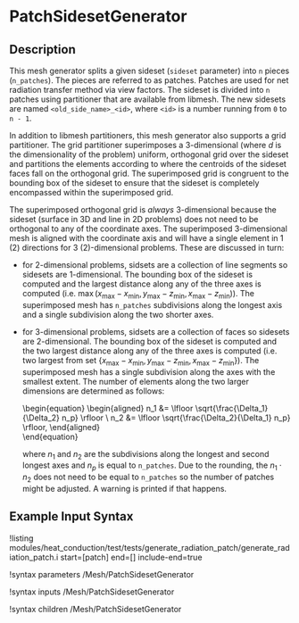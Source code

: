 # PatchSidesetGenerator

## Description

This mesh generator splits a given sideset (`sideset` parameter) into `n` pieces (`n_patches`).
The pieces are referred to as patches. Patches are used for net radiation transfer method via
view factors. The sideset is divided into `n` patches using partitioner that are available from
libmesh. The new sidesets are named `<old_side_name>_<id>`, where `<id>` is a number running from
`0` to `n - 1`.

In addition to libmesh partitioners, this mesh generator also supports a grid partitioner. The
grid partitioner superimposes a 3-dimensional (where $d$ is the dimensionality of the problem) uniform, orthogonal grid
over the sideset and partitions the elements according to where the centroids of the
sideset faces fall on the orthogonal grid. The superimposed grid is congruent to the bounding box of the sideset to ensure
that the sideset is completely encompassed within the superimposed grid.

The superimposed orthogonal grid is _always_ 3-dimensional because the sideset (surface in 3D and line in 2D problems)
does not need to be orthogonal to any of the coordinate axes. The superimposed 3-dimensional mesh is aligned with the coordinate
axis and will have a single element in 1 (2) directions for 3 (2)-dimensional problems. These are discussed in turn:

- for 2-dimensional problems, sidsets are a collection of line segments so sidesets are 1-dimensional. The bounding box of the sideset
  is computed and the largest distance along any of the three axes is computed (i.e. $\max (x_{\text{max}}-x_{\text{min}}, y_{\text{max}}-z_{\text{min}},x_{\text{max}}-z_{\text{min}})$). The superimposed mesh has `n_patches` subdivisions along the longest axis and a single
  subdivision along the two shorter axes.
- for 3-dimensional problems, sidsets are a collection of faces so sidesets are 2-dimensional. The bounding box of the sideset
  is computed and the two largest distance along any of the three axes is computed (i.e. two largest from set $\{x_{\text{max}}-x_{\text{min}}, y_{\text{max}}-z_{\text{min}},x_{\text{max}}-z_{\text{min}}\}$). The superimposed mesh has a single subdivision along the axes with the smallest extent.
  The number of elements along the two larger dimensions are determined as follows:

  \begin{equation}
  \begin{aligned}
    n_1 &= \lfloor \sqrt{\frac{\Delta_1}{\Delta_2} n_p} \rfloor \\
    n_2 &= \lfloor \sqrt{\frac{\Delta_2}{\Delta_1} n_p} \rfloor,
  \end{aligned}  
  \end{equation}

  where $n_1$ and $n_2$ are the subdivisions along the longest and second longest axes and $n_p$ is equal to `n_patches`. Due to the rounding,
  the $n_1 \cdot n_2$ does not need to be equal to `n_patches` so the number of patches might be adjusted. A warning is printed if that happens.

## Example Input Syntax

!listing modules/heat_conduction/test/tests/generate_radiation_patch/generate_radiation_patch.i start=[patch] end=[] include-end=true

!syntax parameters /Mesh/PatchSidesetGenerator

!syntax inputs /Mesh/PatchSidesetGenerator

!syntax children /Mesh/PatchSidesetGenerator
